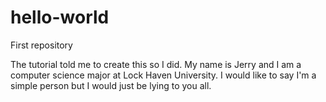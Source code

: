 # hello-world
First repository

The tutorial told me to create this so I did. My name is Jerry and I am a computer science
major at Lock Haven University. I would like to say I'm a simple person but I would just 
be lying to you all.
